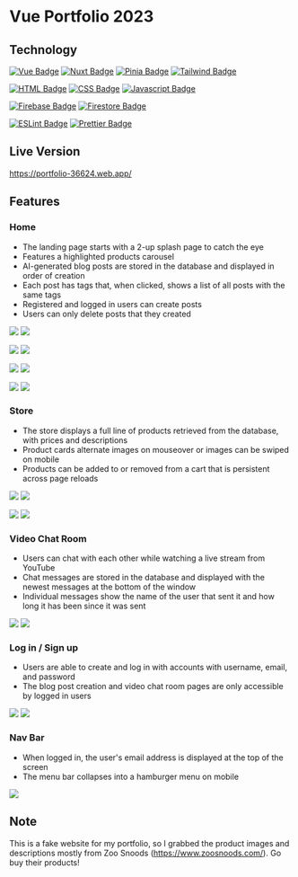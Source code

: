 # Vue Portfolio 2023

## Technology

[![Vue Badge](https://img.shields.io/static/v1?label=framework&message=Vue&color=DAEDBD)](https://vuejs.org/)
[![Nuxt Badge](https://img.shields.io/static/v1?label=framework&message=Nuxt&color=DAEDBD)](https://nuxt.com/)
[![Pinia Badge](https://img.shields.io/static/v1?label=state%20management&message=Pinia&color=DAEDBD)](https://pinia.vuejs.org/)
[![Tailwind Badge](https://img.shields.io/static/v1?label=styling&message=Tailwind%20CSS&color=DAEDBD)](https://tailwindcss.com/)

[![HTML Badge](https://img.shields.io/static/v1?label=language&message=HTML&color=4293a2)](https://developer.mozilla.org/en-US/docs/Web/HTML)
[![CSS Badge](https://img.shields.io/static/v1?label=language&message=CSS&color=4293a2)](https://developer.mozilla.org/en-US/docs/Web/CSS)
[![Javascript Badge](https://img.shields.io/static/v1?label=language&message=Javascript&color=4293a2)](https://developer.mozilla.org/en-US/docs/Web/JavaScript)

[![Firebase Badge](https://img.shields.io/static/v1?label=authentication&message=Firebase&color=red)](https://firebase.google.com)
[![Firestore Badge](https://img.shields.io/static/v1?label=database&message=Firestore&color=red)](https://firebase.google.com/docs/firestore/)

[![ESLint Badge](https://img.shields.io/static/v1?label=linter&message=ESLint&color=d5cae4)](https://eslint.org/)
[![Prettier Badge](https://img.shields.io/static/v1?label=formatter&message=Prettier&color=d5cae4)](https://prettier.io/)

## Live Version
https://portfolio-36624.web.app/

## Features

### Home

- The landing page starts with a 2-up splash page to catch the eye
- Features a highlighted products carousel
- AI-generated blog posts are stored in the database and displayed in order of creation
- Each post has tags that, when clicked, shows a list of all posts with the same tags
- Registered and logged in users can create posts
- Users can only delete posts that they created

[<img src="./img/01.png"/>](./img/01.png)
[<img src="./img/m01.png"/>](./img/m01.png)

[<img src="./img/01a.png"/>](./img/01a.png)
[<img src="./img/m01a.png"/>](./img/m01a.png)

[<img src="./img/04.png"/>](./img/04.png)
[<img src="./img/m04.png"/>](./img/m04.png)

[<img src="./img/04a.png"/>](./img/04a.png)
[<img src="./img/m04a.png"/>](./img/m04a.png)

### Store

- The store displays a full line of products retrieved from the database, with prices and descriptions
- Product cards alternate images on mouseover or images can be swiped on mobile
- Products can be added to or removed from a cart that is persistent across page reloads

[<img src="./img/02.png"/>](./img/02.png)
[<img src="./img/m02.png"/>](./img/m02.png)

[<img src="./img/02a.png"/>](./img/02a.png)
[<img src="./img/m02a.png"/>](./img/m02a.png)

### Video Chat Room

- Users can chat with each other while watching a live stream from YouTube
- Chat messages are stored in the database and displayed with the newest messages at the bottom of the window
- Individual messages show the name of the user that sent it and how long it has been since it was sent

[<img src="./img/03.png"/>](./img/03.png)
[<img src="./img/m03.png"/>](./img/m03.png)

### Log in / Sign up

- Users are able to create and log in with accounts with username, email, and password
- The blog post creation and video chat room pages are only accessible by logged in users

[<img src="./img/05.png"/>](./img/05.png)
[<img src="./img/m05.png"/>](./img/m05.png)

### Nav Bar

- When logged in, the user's email address is displayed at the top of the screen
- The menu bar collapses into a hamburger menu on mobile

[<img src="./img/m01b.png"/>](./img/m01b.png)

## Note

This is a fake website for my portfolio, so I grabbed the product images and descriptions mostly from Zoo Snoods (https://www.zoosnoods.com/). Go buy their products!